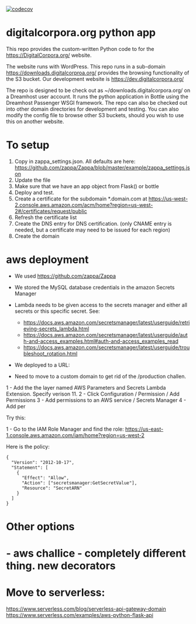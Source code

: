 [![codecov](https://codecov.io/gh/digitalcorpora/digitalcorpora_app/branch/bottle-main/graph/badge.svg?token=E6GE1KIGAT)](https://app.codecov.io/gh/digitalcorpora/digitalcorpora_app/tree/bottle-main)

# digitalcorpora.org python app
This repo provides the custom-written Python code to for the https://DigitalCorpora.org/ website.

The website runs with WordPress. This repo runs in a sub-domain https://downloads.digitalcorproa.org/ provides the browsing functionality of the S3 bucket.  Our development website is https://dev.digitalcorpora.org/

The repo is designed to be check out as ~/downloads.digitalcorpora.org/ on a Dreamhost user account. It runs the python application in Bottle using the Dreamhost Passenger WSGI framework. The repo can also be checked out into other domain directories for development and testing. You can also modify the config file to browse other S3 buckets, should you wish to use this on another website.

# To setup
1. Copy in zappa_settings.json.  All defaults are here: https://github.com/zappa/Zappa/blob/master/example/zappa_settings.json
2. Update the file
3. Make sure that we have an app object from Flask() or bottle
4. Deploy and test.
5. Create a certificate for the subdomain *.domain.com at https://us-west-2.console.aws.amazon.com/acm/home?region=us-west-2#/certificates/request/public
6. Refresh the certificate list
7. Create the DNS entry for DNS certification. (only CNAME entry is needed, but a certificate may need to be issued for each region)
8. Create the domain


# aws deployment
- We used https://github.com/zappa/Zappa
- We stored the MySQL database credentials in the amazon Secrets Manager
- Lambda needs to be given access to the secrets manager and either all secrets or this specific secret. See:
  - https://docs.aws.amazon.com/secretsmanager/latest/userguide/retrieving-secrets_lambda.html
  - https://docs.aws.amazon.com/secretsmanager/latest/userguide/auth-and-access_examples.html#auth-and-access_examples_read
  - https://docs.aws.amazon.com/secretsmanager/latest/userguide/troubleshoot_rotation.html

- We deployed to a URL:
- Need to move to a custom domain to get rid of the /production challen.

1 - Add the the layer named AWS Parameters and Secrets Lambda Extension. Specify verison 11.
2 - Click Configuration / Permission / Add Permissions
3 - Add permissions to an AWS service / Secrets Manager
4 - Add per

Try this:

1 - Go to the IAM Role Manager and find the role: https://us-east-1.console.aws.amazon.com/iam/home?region=us-west-2



Here is the policy:
```
{
  "Version": "2012-10-17",
  "Statement": [
    {
      "Effect": "Allow",
      "Action": ["secretsmanager:GetSecretValue"],
      "Resource": "SecretARN"
    }
  ]
}
```


# Other options
# - aws challice - completely different thing. new decorators

# Move to serverless:
https://www.serverless.com/blog/serverless-api-gateway-domain
https://www.serverless.com/examples/aws-python-flask-api
